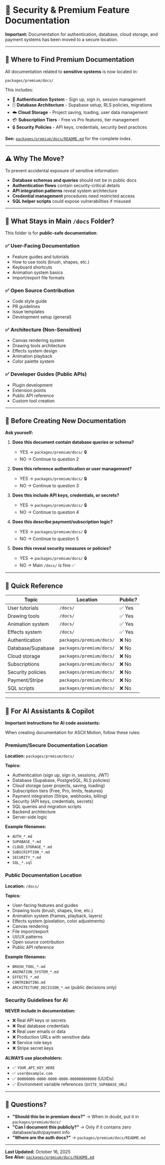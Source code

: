 # 🔐 Security & Premium Feature Documentation

**Important:** Documentation for authentication, database, cloud storage, and payment systems has been moved to a secure location.

---

## 📍 Where to Find Premium Documentation

All documentation related to **sensitive systems** is now located in:

```
packages/premium/docs/
```

This includes:
- 🔐 **Authentication System** - Sign up, sign in, session management
- 🗄️ **Database Architecture** - Supabase setup, RLS policies, migrations
- ☁️ **Cloud Storage** - Project saving, loading, user data management
- 💳 **Subscription Tiers** - Free vs Pro features, tier management
- 🔒 **Security Policies** - API keys, credentials, security best practices

**See:** [`packages/premium/docs/README.md`](../packages/premium/docs/README.md) for the complete index.

---

## ⚠️ Why The Move?

To prevent accidental exposure of sensitive information:

- **Database schemas and queries** should not be in public docs
- **Authentication flows** contain security-critical details
- **API integration patterns** reveal system architecture
- **Credential management** procedures need restricted access
- **SQL helper scripts** could expose vulnerabilities if misused

---

## 📖 What Stays in Main `/docs` Folder?

This folder is for **public-safe documentation**:

### ✅ User-Facing Documentation
- Feature guides and tutorials
- How to use tools (brush, shapes, etc.)
- Keyboard shortcuts
- Animation system basics
- Import/export file formats

### ✅ Open Source Contribution
- Code style guide
- PR guidelines
- Issue templates
- Development setup (general)

### ✅ Architecture (Non-Sensitive)
- Canvas rendering system
- Drawing tools architecture
- Effects system design
- Animation playback
- Color palette system

### ✅ Developer Guides (Public APIs)
- Plugin development
- Extension points
- Public API reference
- Custom tool creation

---

## 🚨 Before Creating New Documentation

**Ask yourself:**

1. **Does this document contain database queries or schema?**
   - YES → `packages/premium/docs/` 🔒
   - NO → Continue to question 2

2. **Does this reference authentication or user management?**
   - YES → `packages/premium/docs/` 🔒
   - NO → Continue to question 3

3. **Does this include API keys, credentials, or secrets?**
   - YES → `packages/premium/docs/` 🔒
   - NO → Continue to question 4

4. **Does this describe payment/subscription logic?**
   - YES → `packages/premium/docs/` 🔒
   - NO → Continue to question 5

5. **Does this reveal security measures or policies?**
   - YES → `packages/premium/docs/` 🔒
   - NO → Main `/docs/` is fine ✅

---

## 📝 Quick Reference

| Topic | Location | Public? |
|-------|----------|---------|
| User tutorials | `/docs/` | ✅ Yes |
| Drawing tools | `/docs/` | ✅ Yes |
| Animation system | `/docs/` | ✅ Yes |
| Effects system | `/docs/` | ✅ Yes |
| Authentication | `packages/premium/docs/` | ❌ No |
| Database/Supabase | `packages/premium/docs/` | ❌ No |
| Cloud storage | `packages/premium/docs/` | ❌ No |
| Subscriptions | `packages/premium/docs/` | ❌ No |
| Security policies | `packages/premium/docs/` | ❌ No |
| Payment/Stripe | `packages/premium/docs/` | ❌ No |
| SQL scripts | `packages/premium/docs/` | ❌ No |

---

## 🤖 For AI Assistants & Copilot

**Important instructions for AI code assistants:**

When creating documentation for ASCII Motion, follow these rules:

### Premium/Secure Documentation Location
**Location:** `packages/premium/docs/`

**Topics:**
- Authentication (sign up, sign in, sessions, JWT)
- Database (Supabase, PostgreSQL, RLS policies)
- Cloud storage (user projects, saving, loading)
- Subscription tiers (Free, Pro, limits, features)
- Payment integration (Stripe, webhooks, billing)
- Security (API keys, credentials, secrets)
- SQL queries and migration scripts
- Backend architecture
- Server-side logic

**Example filenames:**
- `AUTH_*.md`
- `SUPABASE_*.md`
- `CLOUD_STORAGE_*.md`
- `SUBSCRIPTION_*.md`
- `SECURITY_*.md`
- `SQL_*.sql`

### Public Documentation Location
**Location:** `/docs/`

**Topics:**
- User-facing features and guides
- Drawing tools (brush, shapes, line, etc.)
- Animation system (frames, playback, layers)
- Effects system (pixelation, color adjustments)
- Canvas rendering
- File import/export
- UI/UX patterns
- Open source contribution
- Public API reference

**Example filenames:**
- `BRUSH_TOOL_*.md`
- `ANIMATION_SYSTEM_*.md`
- `EFFECTS_*.md`
- `CONTRIBUTING.md`
- `ARCHITECTURE_DECISION_*.md` (public decisions only)

### Security Guidelines for AI

**NEVER include in documentation:**
- ❌ Real API keys or secrets
- ❌ Real database credentials
- ❌ Real user emails or data
- ❌ Production URLs with sensitive data
- ❌ Service role keys
- ❌ Stripe secret keys

**ALWAYS use placeholders:**
- ✅ `YOUR_API_KEY_HERE`
- ✅ `user@example.com`
- ✅ `00000000-0000-0000-0000-000000000000` (UUIDs)
- ✅ Environment variable references (`$VITE_SUPABASE_URL`)

---

## 📧 Questions?

- **"Should this be in premium docs?"** → When in doubt, put it in `packages/premium/docs/`
- **"Can I document this publicly?"** → Only if it contains zero database/auth/payment info
- **"Where are the auth docs?"** → `packages/premium/docs/README.md`

---

**Last Updated:** October 16, 2025  
**See Also:** [`packages/premium/docs/README.md`](../packages/premium/docs/README.md)
